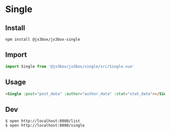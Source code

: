 # Single

## Install 
```
npm install @jx3box/jx3box-single
```

## Import 
```javascript
import Single from '@jx3box/jx3box/single/src/Single.vue'
```

## Usage
```html
<Single :post="post_data" :author="author_data" :stat="stat_data"></Single>
```

## Dev

```
$ open http://localhost:8080/list
$ open http://localhost:8080/single
```